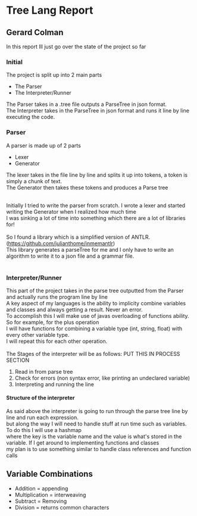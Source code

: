 # Tree Lang Report
## Gerard Colman
In this report Ill just go over the state of the project so far

### Initial
The project is split up into 2 main parts
- The Parser
- The Interpreter/Runner

The Parser takes in a .tree file outputs a ParseTree in json format.<br>
The Interpreter takes in the ParseTree in json format and runs it line by line executing the code.

### Parser
A parser is made up of 2 parts
- Lexer
- Generator

The lexer takes in the file line by line and splits it up into tokens, a token is simply a chunk of text. <br>
The Generator then takes these tokens and produces a Parse tree <br><br>

Initially I tried to write the parser from scratch.  I wrote a lexer and started writing the Generator when I realized how much time <br>
I was sinking a lot of time into something which there are a lot of libraries for!<br><br>
So I found a library which is a simplified version of ANTLR. (https://github.com/julianthome/inmemantlr) <br>
This library generates a parseTree for me and I only have to write an algorithm to write it to a json file and a grammar file. <br>
<br>

### Interpreter/Runner
This part of the project takes in the parse tree outputted from the Parser and actually runs the program line by line<br>
A key aspect of my languages is the ability to implicity combine variables and classes and always getting a result.  Never an error.<br>
To accomplish this I will make use of javas overloading of functions ability.  So for example, for the plus operation<br>
I will have functions for combining a variable type (int, string, float) with every other variable type.<br>
I will repeat this for each other operation.
<br>
<br>
The Stages of the interpreter will be as follows: PUT THIS IN PROCESS SECTION
1. Read in from parse tree
2. Check for errors (non syntax error, like printing an undeclared variable)
3. Interpreting and running the line

#### Structure of the interpreter
As said above the interpreter is going to run through the parse tree line by line and run each expression.<br>
but along the way I will need to handle stuff at run time such as variables.  To do this I will use a hashmap<br>
where the key is the variable name and the value is what's stored in the variable.  If I get around to implementing functions and classes<br>
my plan is to use something similar to handle class references and function calls

## Variable Combinations
- Addition = appending
- Multiplication = interweaving
- Subtract = Removing
- Division = returns common characters
